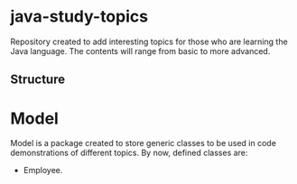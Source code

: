 # java-study-topics
Repository created to add interesting topics for those who are learning the Java language. The contents will range from basic to more advanced.

## Structure

# Model
Model is a package created to store generic classes to be used in code demonstrations of different topics. By now, defined classes are:
- Employee.
